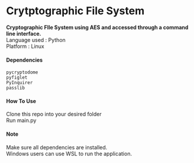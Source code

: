 # Crytptographic File System 
**Cryptographic FIle System using AES and accessed through a command line interface.** <br />
Language used : Python <br />
Platform : Linux

#### Dependencies
```
pycryptodome
pyfiglet
PyInquirer
passlib
```
#### How To Use
Clone this repo into your desired folder<br />
Run main.py

#### Note
Make sure all dependencies are installed. <br />
Windows users can use WSL to run the application.

